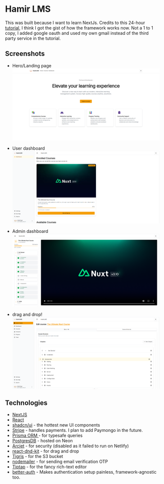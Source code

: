 # Hamir LMS

This was built because I want to learn NextJs. Credits to this 24-hour [tutorial](https://youtu.be/xqoYkX4hfwg?si=h1qvz1GIaDNCPg99), I think I got the gist of how the framework works now. Not a 1 to 1 copy, I added google oauth and used my own gmail instead of the third party service in the tutorial.

## Screenshots

- Hero/Landing page
  ![alt text](screenshots/image-2.png)

- User dashboard
  ![alt text](screenshots/image-3.png)

- Admin dashboard
  ![alt text](screenshots/image-1.png)

- drag and drop!
  ![alt text](screenshots/image-4.png)

## Technologies

- [NextJS](nextjs.org)
- [React](https://react.dev/)
- [shadcn/ui](https://ui.shadcn.com/) - the hottest new UI components
- [Stripe](https://stripe.com/) - handles payments. I plan to add Paymongo in the future.
- [Prisma ORM ](https://www.prisma.io/orm)- for typesafe queries
- [PostgresDB](https://neon.com/) - hosted on Neon
- [Arcjet](https://arcjet.com/) - for security (disabled as it failed to run on Netlify)
- [react-dnd-kit](https://dndkit.com/) - for drag and drop
- [Tigris](https://www.tigrisdata.com/) - for the S3 bucket
- [nodemailer](https://nodemailer.com/) - for sending email verification OTP
- [Tiptap](https://tiptap.dev/) - for the fancy rich-text editor
- [better-auth](https://www.better-auth.com/) - Makes authentication setup painless, framework-agnostic too.
